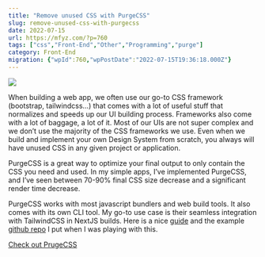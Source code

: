 ```yaml
---
title: "Remove unused CSS with PurgeCSS"
slug: remove-unused-css-with-purgecss
date: 2022-07-15
url: https://mfyz.com/?p=760
tags: ["css","Front-End","Other","Programming","purge"]
category: Front-End
migration: {"wpId":760,"wpPostDate":"2022-07-15T19:36:18.000Z"}
---
```


![](/images/archive/en/2022/07/D94DDA08-12B3-4CE0-91FD-C5F3AD7612B5.png)

When building a web app, we often use our go-to CSS framework (bootstrap, tailwindcss…) that comes with a lot of useful stuff that normalizes and speeds up our UI building process. Frameworks also come with a lot of baggage, a lot of it. Most of our UIs are not super complex and we don’t use the majority of the CSS frameworks we use. Even when we build and implement your own Design System from scratch, you always will have unused CSS in any given project or application.

PurgeCSS is a great way to optimize your final output to only contain the CSS you need and used. In my simple apps, I’ve implemented PurgeCSS, and I’ve seen between 70-90% final CSS size decrease and a significant render time decrease.

PurgeCSS works with most javascript bundlers and web build tools. It also comes with its own CLI tool. My go-to use case is their seamless integration with TailwindCSS in NextJS builds. Here is a nice [guide](https://betterprogramming.pub/8-simple-steps-set-up-a-project-with-tailwind-css-next-js-10-and-purgecss-c44e1104bdf0) and the example [github repo](https://github.com/mfyz/tailwind-next-playground) I put when I was playing with this.

[Check out PrugeCSS](https://purgecss.com/)